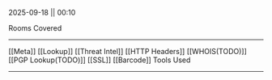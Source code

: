 2025-09-18 || 00:10

Rooms Covered
***
[[Meta]]
[[Lookup]]
[[Threat Intel]]
[[HTTP Headers]]
[[WHOIS(TODO)]]
[[PGP Lookup(TODO)]]
[[SSL]]
[[Barcode]]
Tools Used
***
